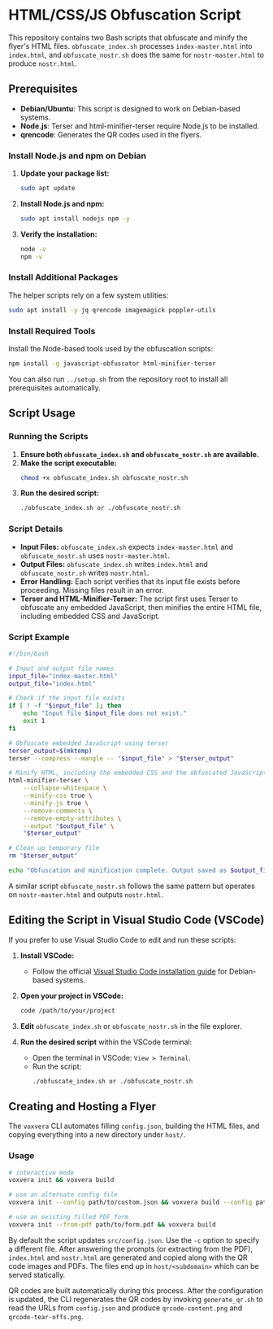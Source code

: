 # HTML/CSS/JS Obfuscation Script

This repository contains two Bash scripts that obfuscate and minify the flyer's HTML files. `obfuscate_index.sh` processes `index-master.html` into `index.html`, and `obfuscate_nostr.sh` does the same for `nostr-master.html` to produce `nostr.html`.

## Prerequisites

- **Debian/Ubuntu**: This script is designed to work on Debian-based systems.
- **Node.js**: Terser and html-minifier-terser require Node.js to be installed.
- **qrencode**: Generates the QR codes used in the flyers.

### Install Node.js and npm on Debian

1. **Update your package list:**
   ```bash
   sudo apt update
   ```

2. **Install Node.js and npm:**
   ```bash
   sudo apt install nodejs npm -y
   ```

3. **Verify the installation:**
   ```bash
   node -v
   npm -v
   ```

### Install Additional Packages

The helper scripts rely on a few system utilities:

```bash
sudo apt install -y jq qrencode imagemagick poppler-utils
```

### Install Required Tools

Install the Node-based tools used by the obfuscation scripts:

```bash
npm install -g javascript-obfuscator html-minifier-terser
```

You can also run `../setup.sh` from the repository root to install all
prerequisites automatically.

## Script Usage

### Running the Scripts

1. **Ensure both `obfuscate_index.sh` and `obfuscate_nostr.sh` are available.**
2. **Make the script executable:**
   ```bash
   chmod +x obfuscate_index.sh obfuscate_nostr.sh
   ```
3. **Run the desired script:**
   ```bash
   ./obfuscate_index.sh or ./obfuscate_nostr.sh
   ```

### Script Details

- **Input Files:** `obfuscate_index.sh` expects `index-master.html` and `obfuscate_nostr.sh` uses `nostr-master.html`.
- **Output Files:** `obfuscate_index.sh` writes `index.html` and `obfuscate_nostr.sh` writes `nostr.html`.
- **Error Handling:** Each script verifies that its input file exists before proceeding. Missing files result in an error.
- **Terser and HTML-Minifier-Terser:** The script first uses Terser to obfuscate any embedded JavaScript, then minifies the entire HTML file, including embedded CSS and JavaScript.

### Script Example

```bash
#!/bin/bash

# Input and output file names
input_file="index-master.html"
output_file="index.html"

# Check if the input file exists
if [ ! -f "$input_file" ]; then
    echo "Input file $input_file does not exist."
    exit 1
fi

# Obfuscate embedded JavaScript using terser
terser_output=$(mktemp)
terser --compress --mangle -- "$input_file" > "$terser_output"

# Minify HTML, including the embedded CSS and the obfuscated JavaScript
html-minifier-terser \
    --collapse-whitespace \
    --minify-css true \
    --minify-js true \
    --remove-comments \
    --remove-empty-attributes \
    --output "$output_file" \
    "$terser_output"

# Clean up temporary file
rm "$terser_output"

echo "Obfuscation and minification complete. Output saved as $output_file."
```
A similar script `obfuscate_nostr.sh` follows the same pattern but operates on `nostr-master.html` and outputs `nostr.html`.

## Editing the Script in Visual Studio Code (VSCode)

If you prefer to use Visual Studio Code to edit and run these scripts:

1. **Install VSCode:**
   - Follow the official [Visual Studio Code installation guide](https://code.visualstudio.com/docs/setup/linux) for Debian-based systems.

2. **Open your project in VSCode:**
   ```bash
   code /path/to/your/project
   ```

3. **Edit** `obfuscate_index.sh` or `obfuscate_nostr.sh` in the file explorer.

4. **Run the desired script** within the VSCode terminal:
   - Open the terminal in VSCode: `View > Terminal`.
   - Run the script:
     ```bash
     ./obfuscate_index.sh or ./obfuscate_nostr.sh
     ```
## Creating and Hosting a Flyer

The `voxvera` CLI automates filling `config.json`, building the HTML files, and copying everything into a new directory under `host/`.

### Usage

```bash
# interactive mode
voxvera init && voxvera build

# use an alternate config file
voxvera init --config path/to/custom.json && voxvera build --config path/to/custom.json

# use an existing filled PDF form
voxvera init --from-pdf path/to/form.pdf && voxvera build
```

By default the script updates `src/config.json`. Use the `-c` option to specify a different file. After answering the prompts (or extracting from the PDF), `index.html` and `nostr.html` are generated and copied along with the QR code images and PDFs. The files end up in `host/<subdomain>` which can be served statically.

QR codes are built automatically during this process. After the configuration is updated, the CLI regenerates the QR codes by invoking `generate_qr.sh` to read the URLs from `config.json` and produce `qrcode-content.png` and `qrcode-tear-offs.png`.
